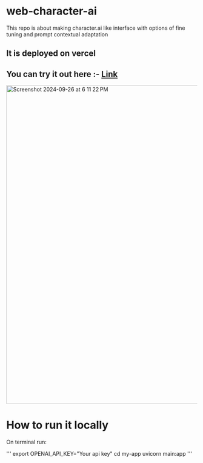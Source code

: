 # web-character-ai
This repo is about making character.ai like interface with options of fine tuning and prompt contextual adaptation

## It is deployed on vercel 
## You can try it out here :- [Link](https://my-app-kappa-beryl.vercel.app/)

<img width="841" alt="Screenshot 2024-09-26 at 6 11 22 PM" src="https://github.com/user-attachments/assets/b14bfa33-be85-42fa-b262-148f2cd609cc">

# How to run it locally

On terminal run:

''' 
export OPENAI_API_KEY="Your api key"
cd my-app
uvicorn main:app
'''


